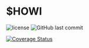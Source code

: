 # $HOWI

![license](https://img.shields.io/github/license/howijd/howi)
![GitHub last commit](https://img.shields.io/github/last-commit/howijd/howi)

[![Coverage Status](https://coveralls.io/repos/github/howijd/howi/badge.svg?branch=main)](https://coveralls.io/github/howijd/howi?branch=main)